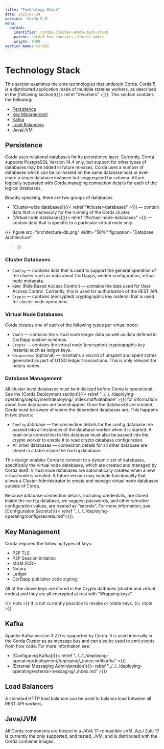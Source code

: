 ```yaml
---
title: "Technology Stack"
date: 2023-07-24
version: 'Corda 5.0'
menu:
  corda5:
    identifier: corda5-cluster-admin-tech-stack
    parent: corda5-key-concepts-cluster-admin
    weight: 1000
section_menu: corda5
---
```


# Technology Stack

This section examines the core technologies that underpin Corda. Corda 5 is a distributed application made of multiple stateles workers, as described in the [following section]({{< relref "#workers" >}}). This section contains the following:
* [Persistence](#persistence)
* [Key Management](#key-management)
* [Kafka](#kafka)
* [Load Balancers](#load-balancers)
* [Java/JVM](#javajvm)

## Persistence

Corda uses relational databases for its persistence layer. Currently, Corda supports PostgreSQL Version 14.4 only, but support for other types of databases may be added in future releases. Corda uses a number of databases which can be co-hosted on the same database host or even share a single database instance but seggregated by schema. All are logically separated with Corda managing connection details for each of the logical databases.

Broadly speaking, there are two groups of databases:
* [Cluster-wide databases]({{< relref "#cluster-databases" >}}) — contain data that is necessary for the running of the Corda cluster.
* [Virtual node databases]({{< relref "#virtual-node-databases" >}}) — contain data that is specific to a particular virtual node only.

{{< 
  figure
	 src="architecture-db.png"
   width="50%"
	 figcaption="Database Architecture"
>}}

### Cluster Databases

* `Config` — contains data that is used to support the general operation of the cluster such as data about CorDapps, worker configuration, virtual node metadata.
* `RBAC` (Role Based Access Control) — contains the data used for User Access Control. Currently, this is used for authorisation of the REST API.
* `Crypto` — contains (encrypted) cryptographic key material that is used for cluster-wide operations. <!--For more information, see [Key Management](#key-management).-->

### Virtual Node Databases 

Corda creates one of each of the following types per virtual node:
* `Vault` — contains the virtual node ledger data as well as data defined in CorDapp custom schemas.
* `Crypto` — contains the virtual node (encrypted) cryptographic key material such as ledger keys.
* `Uniqueness` (optional) — maintains a record of unspent and spent states generated as part of UTXO ledger transactions. This is only relevant for notary nodes.

### Database Management

All cluster-level databases must be initialized before Corda is operational. See the [Corda Deployment section]({{< relref "../../../deploying-operating/deployment/deploying/_index.md#database" >}}) for information about how databases are bootstrapped.
Once the databaseS are created, Corda must be aware of where the dependent databases are. This happens in two places:
* `Config` database — the connection details for the config database are passed into all instances of the database worker when it is started. A read-only connection to this database must also be passed into the crypto worker to enable it to read crypto database configuration.
* All other databases — connection details for all other database are stored in a table inside the `Config` database. 

This design enables Corda to connect to a dynamic set of databases, specifically the virtual node databases, which are created and managed by Corda itself.
Virtual node databases are automatically created when a new virtual node is created. A future version may include functionality that allows a Cluster Administrator to create and manage virtual node databases outside of Corda.

Because database connection details, including credentials, are stored inside the `config` database, we suggest passwords, and other sensitive configuration values, are treated as “secrets”. For more information, see [Configuration Secrets]({{< relref "../../../deploying-operating/config/secrets.md">}}).

## Key Management

Corda required the following types of keys:
* P2P TLS
* P2P Session initiation
* MGM ECDH
* Notary
* Ledger
* CorDapp publisher code signing

All of the above keys are stored in the Crypto datbases (cluster and virtual nodes) and they are all encrypted at rest with “Wrapping keys”. <!--more info to follow-->

{{< note >}}
It is not currently possible to revoke or rotate keys.
{{< /note >}}

## Kafka
Apache Kafka version 3.2.0 is supported by Corda. It is used internally in the Corda Cluster as as message bus and can also be used to emit events from flow code. For more information see:
* [Configuring Kafka]({{< relref "../../../deploying-operating/deployment/deploying/_index.md#kafka" >}})
* [External Messaging Administration]({{< relref "../../../deploying-operating/external-messaging/_index.md" >}})

## Load Balancers
A standard HTTP load balancer can be used to balance load between all REST API workers.

## Java/JVM

All Corda components are hosted in a JAVA 17 compatible JVM. Azul Zulu 17 is currently the only supported, and tested, JVM, and is distributed with the Corda container images.